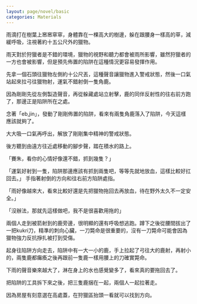 ```yaml
---
layout: page/novel/basic
categories: Materials
---
```


雨滴打在樹葉上窸窸窣窣，身體靠在一棵高大的樹邊，躲在跟腰身一樣高的草，減緩呼吸，注視著約十五公尺外的獵物。

雨天對於狩獵者是不錯的環境，獵物的視野和聽力都會被雨所影響，雖然狩獵者的一方也會被影響，但是預先佈置的陷阱在這種情況更容易發揮作用。

先拿一個石頭往獵物左側約十公尺丟，這種聲音讓獵物進入警戒狀態，然後一口氣站起來拉弓往獵物射，運氣不錯射倒一隻角鹿。

因為剛剛先從左側製造聲音，再從躲藏處站立射擊，鹿的同伴反射性的往右前方跑了，那邊正是陷阱所在之處。

念著「eb,jin」，發動了剛剛佈置的陷阱，看來有兩隻角鹿落入了陷阱，今天這樣應該就夠了。

大大吸一口氣再呼出，解放了剛剛集中精神的警戒狀態。

後方聽到由遠方往近處移動的腳步聲，踏在積水的路上。

「賽朱，看你的心情好像還不錯，抓到幾隻？」

「運氣好射到一隻，陷阱那邊應該有抓到兩隻吧，等等先就地放血，這樣比較好扛回去。」
手指著射倒的方向和往右前方陷阱處指。

「雨好像越來大，看來比較好還是先把獵物拖回去再放血，待在野外太久不一定安全。」

「沒辦法，那就先這樣做吧，我不是很喜歡用拖的」

兩個人走到被箭射到的鹿旁邊，很明顯的還有呼吸想逃跑。蹲下之後從腰間拔出了一把kukri刀，精準的刺向心臟，一刀斃命是很重要的，沒有一刀斃命可能會因為獵物強力反抗掙扎被打到受傷。

起身往陷阱方向走去，陷阱中有一大一小的鹿，手上拉起了弓往大的鹿射，再射小的，兩隻鹿都癱瘓之後再跟前一隻鹿一樣用腰上的刀確實斃命。

下雨的聲音樂來越大了，淋在身上的水也感覺變多了，看來真的要拖回去了。

把陷阱的工具拆下來之後，把三隻鹿捆在一起，兩個人一起拉著走。

因為房屋有刻意選在高處蓋，在狩獵區抬頭一看就可以找到方向。
